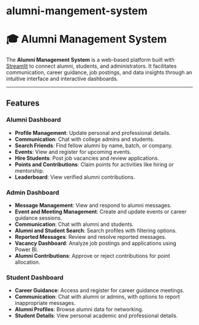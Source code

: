 # alumni-mangement-system
# 🎓 Alumni Management System

The **Alumni Management System** is a web-based platform built with [Streamlit](https://streamlit.io/) to connect alumni, students, and administrators. It facilitates communication, career guidance, job postings, and data insights through an intuitive interface and interactive dashboards.

---

## Features

### Alumni Dashboard
- **Profile Management**: Update personal and professional details.
- **Communication**: Chat with college admins and students.
- **Search Friends**: Find fellow alumni by name, batch, or company.
- **Events**: View and register for upcoming events.
- **Hire Students**: Post job vacancies and review applications.
- **Points and Contributions**: Claim points for activities like hiring or mentorship.
- **Leaderboard**: View verified alumni contributions.

### Admin Dashboard
- **Message Management**: View and respond to alumni messages.
- **Event and Meeting Management**: Create and update events or career guidance sessions.
- **Communication**: Chat with alumni and students.
- **Alumni and Student Search**: Search profiles with filtering options.
- **Reported Messages**: Review and resolve reported messages.
- **Vacancy Dashboard**: Analyze job postings and applications using Power BI.
- **Alumni Contributions**: Approve or reject contributions for point allocation.

### Student Dashboard
- **Career Guidance**: Access and register for career guidance meetings.
- **Communication**: Chat with alumni or admins, with options to report inappropriate messages.
- **Alumni Profiles**: Browse alumni data for networking.
- **Student Details**: View personal academic and professional details.


